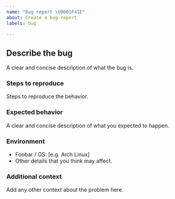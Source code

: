 ```yaml
---
name: "Bug report \U0001F41E"
about: Create a bug report
labels: bug

---
```


## Describe the bug
A clear and concise description of what the bug is.

### Steps to reproduce
Steps to reproduce the behavior.

### Expected behavior
A clear and concise description of what you expected to happen.

### Environment
 - Foobar / OS: [e.g. Arch Linux]
 - Other details that you think may affect.

### Additional context
Add any other context about the problem here.